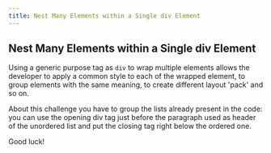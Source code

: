 ```yaml
---
title: Nest Many Elements within a Single div Element
---
```

## Nest Many Elements within a Single div Element

Using a generic purpose tag as `div` to wrap multiple elements allows the developer to apply a common style to each of the wrapped element, to group elements with the same meaning, to create different layout 'pack' and so on.

About this challenge you have to group the lists already present in the code: you can use the opening div tag just before the paragraph used as header of the unordered list and put the closing tag right below the ordered one.

Good luck!

